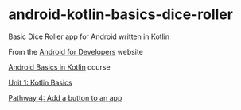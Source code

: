 # android-kotlin-basics-dice-roller
Basic Dice Roller app for Android written in Kotlin

From the [Android for Developers](https://developer.android.com/) website

[Android Basics in Kotlin](https://developer.android.com/courses/android-basics-kotlin/course) course

[Unit 1: Kotlin Basics](https://developer.android.com/courses/android-basics-kotlin/unit-1)

[Pathway 4: Add a button to an app](https://developer.android.com/courses/pathways/android-basics-kotlin-four)
